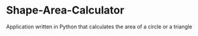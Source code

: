 # Shape-Area-Calculator

Application written in Python that calculates the area of a circle or a triangle
